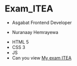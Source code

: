 # Exam_ITEA
- Asgabat Frontend Developer
* Nuranaay Hemrayewa
+ HTML 5
+ CSS 3
+ JS
+ Can you view [My exam ITEA](https://nuranaayitea.github.io/Exam_ITEA/)
